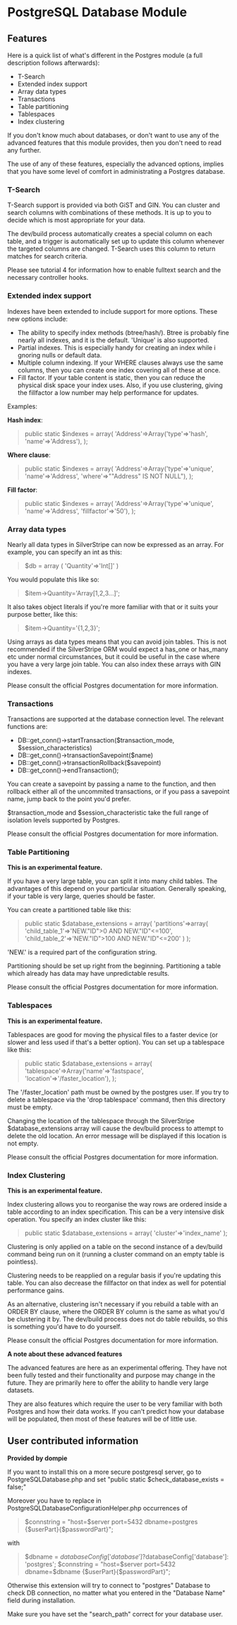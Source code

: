 # PostgreSQL Database Module

## Features

Here is a quick list of what's different in the Postgres module (a full 
description follows afterwards):

* T-Search
* Extended index support
* Array data types
* Transactions
* Table partitioning
* Tablespaces
* Index clustering

If you don't know much about databases, or don't want to use any of the 
advanced features that this module provides, then you don't need to read 
any further.

The use of any of these features, especially the advanced options, implies 
that you have some level of comfort in administrating a Postgres database.

### T-Search

T-Search support is provided via both GiST and GIN. You can cluster and 
search columns with combinations of these methods. It is up to you to 
decide which is most appropriate for your data.

The dev/build process automatically creates a special column on each table, 
and a trigger is automatically set up to update this column whenever the 
targeted columns are changed. T-Search uses this column to return matches 
for search criteria.

Please see tutorial 4 for information how to enable fulltext search and the 
necessary controller hooks.

### Extended index support

Indexes have been extended to include support for more options. These new 
options include:

* The ability to specify index methods (btree/hash/). Btree is probably 
fine nearly all indexes, and it is the default. 'Unique' is also supported.
* Partial indexes. This is especially handy for creating an index while i
gnoring nulls or default data.
* Multiple column indexing. If your WHERE clauses always use the same 
columns, then you can create one index covering all of these at once.
* Fill factor. If your table content is static, then you can reduce the 
physical disk space your index uses. Also, if you use clustering, giving the 
fillfactor a low number may help performance for updates.

Examples:

**Hash index**:

> public static $indexes = array(
>    'Address'=>Array('type'=>'hash', 'name'=>'Address'),
> );

**Where clause**:

> public static $indexes = array(
>    'Address'=>Array('type'=>'unique', 'name'=>'Address', 'where'=>"\"Address\" IS NOT NULL"),
> );

**Fill factor**:

> public static $indexes = array(
>    'Address'=>Array('type'=>'unique', 'name'=>'Address', 'fillfactor'=>'50'),
> );

### Array data types

Nearly all data types in SilverStripe can now be expressed as an array. For 
example, you can specify an int as this:

> $db = array (
>     'Quantity'=>'Int[]'
> )

You would populate this like so:

> $item->Quantity='Array[1,2,3...]';

It also takes object literals if you're more familiar with that or it suits 
your purpose better, like this:

> $item->Quantity='{1,2,3}';

Using arrays as data types means that you can avoid join tables. This is not 
recommended if the SilverStripe ORM would expect a has_one or has_many etc under 
normal circumstances, but it could be useful in the case where you have a very 
large join table. You can also index these arrays with GIN indexes.

Please consult the official Postgres documentation for more information.

### Transactions

Transactions are supported at the database connection level. The relevant 
functions are:

* DB::get_conn()→startTransaction($transaction_mode, $session_characteristics)
* DB::get_conn()→transactionSavepoint($name)
* DB::get_conn()→transactionRollback($savepoint)
* DB::get_conn()→endTransaction();

You can create a savepoint by passing a name to the function, and then rollback 
either all of the uncommited transactions, or if you pass a savepoint name, 
jump back to the point you'd prefer.

$transaction_mode and $session_characteristic take the full range of isolation 
levels supported by Postgres.

Please consult the official Postgres documentation for more information.

### Table Partitioning

**This is an experimental feature.**

If you have a very large table, you can split it into many child tables. The 
advantages of this depend on your particular situation. Generally speaking, 
if your table is very large, queries should be faster.

You can create a partitioned table like this:

> public static $database_extensions = array(
>    'partitions'=>array(
>         'child_table_1'=>'NEW."ID">0 AND NEW."ID"<=100',
>         'child_table_2'=>'NEW."ID">100 AND NEW."ID"<=200'
>    )
> );

'NEW.' is a required part of the configuration string.

Partitioning should be set up right from the beginning. Partitioning a table 
which already has data may have unpredictable results.

Please consult the official Postgres documentation for more information.

### Tablespaces

**This is an experimental feature.**

Tablespaces are good for moving the physical files to a faster device (or slower 
and less used if that's a better option). You can set up a tablespace like this:

> public static $database_extensions = array(
>    'tablespace'=>Array('name'=>'fastspace', 'location'=>'/faster_location'),
> );

The '/faster_location' path must be owned by the postgres user. If you try to 
delete a tablespace via the 'drop tablespace' command, then this directory must
be empty.

Changing the location of the tablespace through the SilverStripe 
$database_extensions array will cause the dev/build process to attempt to delete 
the old location. An error message will be displayed if this location is not 
empty.

Please consult the official Postgres documentation for more information.

### Index Clustering

**This is an experimental feature.**

Index clustering allows you to reorganise the way rows are ordered inside a 
table according to an index specification. This can be a very intensive disk 
operation. You specify an index cluster like this:

> public static $database_extensions = array(
>    'cluster'=>'index_name'
> );

Clustering is only applied on a table on the second instance of a dev/build 
command being run on it (running a cluster command on an empty table is 
pointless).

Clustering needs to be reapplied on a regular basis if you're updating this 
table. You can also decrease the fillfactor on that index as well for 
potential performance gains.

As an alternative, clustering isn't necessary if you rebuild a table with 
an ORDER BY clause, where the ORDER BY column is the same as what you'd be 
clustering it by. The dev/build process does not do table rebuilds, so this 
is something you'd have to do yourself.

Please consult the official Postgres documentation for more information.

**A note about these advanced features**

The advanced features are here as an experimental offering. They have not 
been fully tested and their functionality and purpose may change in the 
future. They are primarily here to offer the ability to handle very large 
datasets.

They are also features which require the user to be very familiar with both 
Postgres and how their data works. If you can't predict how your database 
will be populated, then most of these features will be of little use.

## User contributed information

**Provided by dompie**

If you want to install this on a more secure postgresql server, go to 
PostgreSQLDatabase.php and set "public static $check_database_exists = false;"

Moreover you have to replace in PostgreSQLDatabaseConfigurationHelper.php 
occurrences of

> $connstring = "host=$server port=5432 dbname=postgres {$userPart}{$passwordPart}";

with

> $dbname = $databaseConfig['database']?$databaseConfig['database']: 'postgres';
> $connstring = "host=$server port=5432 dbname=$dbname {$userPart}{$passwordPart}";


Otherwise this extension will try to connect to "postgres" Database to check DB 
connection, no matter what you entered in the "Database Name" field during 
installation.

Make sure you have set the "search_path" correct for your database user. 